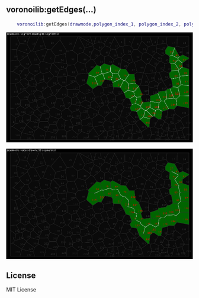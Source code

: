 ## voronoilib:getEdges(...)

```lua
    voronoilib:getEdges(drawmode,polygon_index_1, polygon_index_2, polygon_index_3, ..., polygon_index_n)
```

![Test ran with 250 polygons, 3 iterations drawing edges in segment mode](readme_files/segmentmode.png)

![Test ran with 250 polygons, 3 iterations drawing edges in vertex mode](readme_files/vertexmode.png)

License
---
MIT License